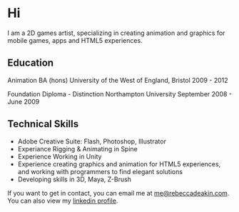 # Hi

I am a 2D games artist, specializing in creating animation and graphics for mobile games, apps and HTML5 experiences.

## Education

Animation BA (hons)
University of the West of England, Bristol
2009 - 2012

Foundation Diploma - Distinction
Northampton University
September 2008 - June 2009

## Technical Skills

- Adobe Creative Suite: Flash, Photoshop, Illustrator
- Experiance Rigging & Animating in Spine
- Experience Working in Unity
- Experience creating graphics and animation for HTML5 experiences, and working with programmers to find elegant solutions
- Developing skills in 3D, Maya, Z-Brush

If you want to get in contact, you can email me at [me@rebeccadeakin.com](mailto:me@rebeccadeakin.com).
You can also view my [linkedin profile](http://www.linkedin.com/in/rebecca-deakin-03a69927).
